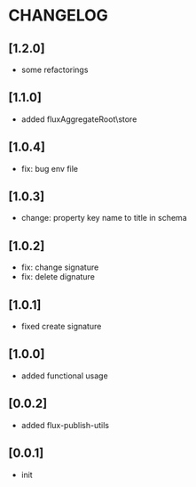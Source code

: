 # CHANGELOG

## [1.2.0]
* some refactorings

## [1.1.0]
* added fluxAggregateRoot\store

## [1.0.4]
* fix: bug env file

## [1.0.3]
* change: property key name to title in schema 

## [1.0.2]
* fix: change signature
* fix: delete dignature

## [1.0.1]
* fixed create signature

## [1.0.0]
* added functional usage

## [0.0.2]
* added flux-publish-utils

## [0.0.1]
* init
